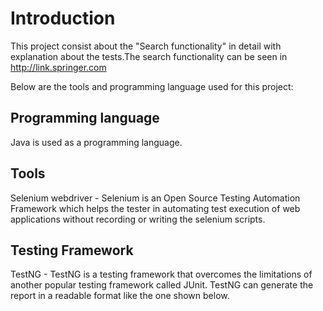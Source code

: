 # Introduction
This project consist about the "Search functionality" in detail with explanation about the tests.The search functionality can be seen in http://link.springer.com 

Below are the tools and programming language used for this project:

## Programming language 
Java is used as a programming language.
## Tools
Selenium webdriver - Selenium is an Open Source Testing Automation Framework which helps the tester in automating test execution of web applications without recording or writing the selenium scripts.
## Testing Framework
TestNG - TestNG is a testing framework that overcomes the limitations of another popular testing framework called JUnit.
TestNG can generate the report in a readable format like the one shown below.

